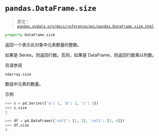 # `pandas.DataFrame.size`

> 原文：[`pandas.pydata.org/docs/reference/api/pandas.DataFrame.size.html`](https://pandas.pydata.org/docs/reference/api/pandas.DataFrame.size.html)

```py
property DataFrame.size
```

返回一个表示此对象中元素数量的整数。

如果是 Series，则返回行数。否则，如果是 DataFrame，则返回行数乘以列数。

另请参阅

`ndarray.size`

数组中元素的数量。

示例

```py
>>> s = pd.Series({'a': 1, 'b': 2, 'c': 3})
>>> s.size
3 
```

```py
>>> df = pd.DataFrame({'col1': [1, 2], 'col2': [3, 4]})
>>> df.size
4 
```
